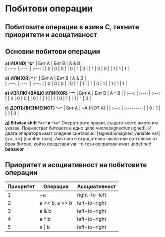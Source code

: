 # Побитови операции
## Побитовите операции в езика С, техните приоритети и асоцативност
## Основни побитови операции

**a) И(AND) `"&"`**
| Бит A | Бит B | A & B |  
| :---: | :---: | :---: |
|   0   |   0   |   0   |
|   0   |   1   |   0   |
|   1   |   0   |   0   |
|   1   |   1   |   1   |

**б) ИЛИ(OR) `"|"`**
| Бит A | Бит B | A & B |  
| :---: | :---: | :---: |
|   0   |   0   |   0   |
|   0   |   1   |   1   |
|   1   |   0   |   1   |
|   1   |   1   |   1   |

**в) ИЗКЛЮЧВАЩО ИЛИ(XOR) `"^"`**
| Бит A | Бит B | A ^ B |
| :---: | :---: | :---: |
|   0   |   0   |   0   |
|   0   |   1   |   1   |
|   1   |   0   |   1   |
|   1   |   1   |   0   |

**г) ДОПЪЛНЕНИЕ(NOT) `"~"`**
| Бит A | ~A (NOT A) |
| :---: | :--------: |
|   0   |      1     |
|   1   |      0     |

**д) Bitwise shift `"<<"` и `">>"`**
Операторите правят, същото което името им указва. Преместват битовете в едно цяло число(signed/unsigned).
И двата оператора имат следния синтаксис: [signed/unsigned_variable var] [<<, >>] [number num].
Ако num е отрицателно число или по-голямо от броя битове, който представя var, то тези оператори имат undefined **behavior** 

## Приоритет и асоциативност на побитовите операции

| Приоритет | Операция       | Асоциативност   |
|-----------|----------------|----------------|
| 1         | ~a             | right-to-left  |
| 2         | a << b, a >> b | left-to-right  |
| 3         | a & b          | left-to-right  |
| 4         | a ^ b          | left-to-right  |
| 5         | a \| b          | left-to-right  |


